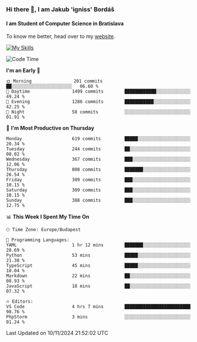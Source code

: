 ### Hi there 👋, I am Jakub 'igniss' Bordáš

#### I am Student of Computer Science in Bratislava
To know me better, head over to my [website](https://bordas.sk).

[![My Skills](https://skillicons.dev/icons?i=js,html,css,figma,svelte,java,kotlin,python,postgresql,typescript,nest,nodejs)](https://bordas.sk)


<!--START_SECTION:waka-->
![Code Time](http://img.shields.io/badge/Code%20Time-1%2C562%20hrs%2038%20mins-blue)

**I'm an Early 🐤** 

```text
🌞 Morning                201 commits         ██░░░░░░░░░░░░░░░░░░░░░░░   06.60 % 
🌆 Daytime                1499 commits        ████████████░░░░░░░░░░░░░   49.24 % 
🌃 Evening                1286 commits        ███████████░░░░░░░░░░░░░░   42.25 % 
🌙 Night                  58 commits          ░░░░░░░░░░░░░░░░░░░░░░░░░   01.91 % 
```
📅 **I'm Most Productive on Thursday** 

```text
Monday                   619 commits         █████░░░░░░░░░░░░░░░░░░░░   20.34 % 
Tuesday                  244 commits         ██░░░░░░░░░░░░░░░░░░░░░░░   08.02 % 
Wednesday                367 commits         ███░░░░░░░░░░░░░░░░░░░░░░   12.06 % 
Thursday                 808 commits         ███████░░░░░░░░░░░░░░░░░░   26.54 % 
Friday                   309 commits         ███░░░░░░░░░░░░░░░░░░░░░░   10.15 % 
Saturday                 309 commits         ███░░░░░░░░░░░░░░░░░░░░░░   10.15 % 
Sunday                   388 commits         ███░░░░░░░░░░░░░░░░░░░░░░   12.75 % 
```


📊 **This Week I Spent My Time On** 

```text
🕑︎ Time Zone: Europe/Budapest

💬 Programming Languages: 
YAML                     1 hr 12 mins        ███████░░░░░░░░░░░░░░░░░░   28.69 % 
Python                   53 mins             █████░░░░░░░░░░░░░░░░░░░░   21.38 % 
TypeScript               45 mins             █████░░░░░░░░░░░░░░░░░░░░   18.04 % 
Markdown                 22 mins             ██░░░░░░░░░░░░░░░░░░░░░░░   08.93 % 
JavaScript               18 mins             ██░░░░░░░░░░░░░░░░░░░░░░░   07.32 % 

🔥 Editors: 
VS Code                  4 hrs 7 mins        █████████████████████████   98.76 % 
PhpStorm                 3 mins              ░░░░░░░░░░░░░░░░░░░░░░░░░   01.24 % 
```


 Last Updated on 10/11/2024 21:52:02 UTC
<!--END_SECTION:waka-->
